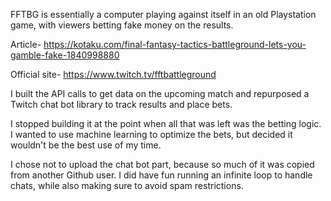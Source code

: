 FFTBG is essentially a computer playing against itself in an old Playstation game, with viewers betting fake money on the results.

Article- https://kotaku.com/final-fantasy-tactics-battleground-lets-you-gamble-fake-1840998880

Official site- https://www.twitch.tv/fftbattleground

I built the API calls to get data on the upcoming match and repurposed a Twitch chat bot library to track results and place bets.

I stopped building it at the point when all that was left was the betting logic.
I wanted to use machine learning to optimize the bets, but decided it wouldn't be the best use of my time.

I chose not to upload the chat bot part, because so much of it was copied from another Github user.
I did have fun running an infinite loop to handle chats, while also making sure to avoid spam restrictions.
